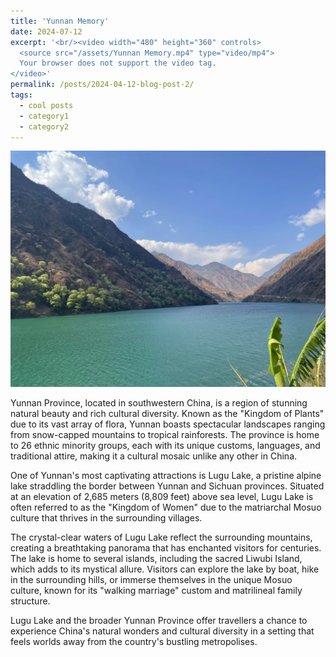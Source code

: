 ```yaml
---
title: 'Yunnan Memory'
date: 2024-07-12
excerpt: '<br/><video width="480" height="360" controls>
  <source src="/assets/Yunnan Memory.mp4" type="video/mp4">
  Your browser does not support the video tag.
</video>'
permalink: /posts/2024-04-12-blog-post-2/
tags:
  - cool posts
  - category1
  - category2
---
```

<img src='/images/jinsha_river.png'>

Yunnan Province, located in southwestern China, is a region of stunning natural beauty and rich cultural diversity. Known as the "Kingdom of Plants" due to its vast array of flora, Yunnan boasts spectacular landscapes ranging from snow-capped mountains to tropical rainforests. The province is home to 26 ethnic minority groups, each with its unique customs, languages, and traditional attire, making it a cultural mosaic unlike any other in China.

One of Yunnan's most captivating attractions is Lugu Lake, a pristine alpine lake straddling the border between Yunnan and Sichuan provinces. Situated at an elevation of 2,685 meters (8,809 feet) above sea level, Lugu Lake is often referred to as the "Kingdom of Women" due to the matriarchal Mosuo culture that thrives in the surrounding villages.

The crystal-clear waters of Lugu Lake reflect the surrounding mountains, creating a breathtaking panorama that has enchanted visitors for centuries. The lake is home to several islands, including the sacred Liwubi Island, which adds to its mystical allure. Visitors can explore the lake by boat, hike in the surrounding hills, or immerse themselves in the unique Mosuo culture, known for its "walking marriage" custom and matrilineal family structure.

Lugu Lake and the broader Yunnan Province offer travellers a chance to experience China's natural wonders and cultural diversity in a setting that feels worlds away from the country's bustling metropolises.


